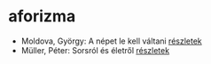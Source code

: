 # aforizma

- Moldova, György: A népet le kell váltani [részletek](_details/Moldova%2C%20Gy%C3%B6rgy.md#id_1395)
- Müller, Péter: Sorsról és életről [részletek](_details/M%C3%BCller%2C%20P%C3%A9ter.md#id_114)